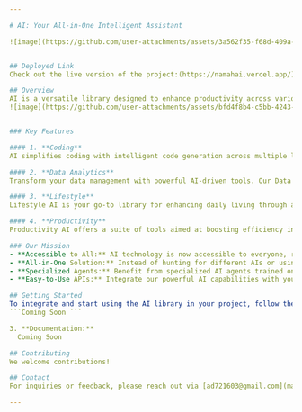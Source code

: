 ```yaml
---

# AI: Your All-in-One Intelligent Assistant

![image](https://github.com/user-attachments/assets/3a562f35-f68d-409a-9650-2410bfbeedf2)


## Deployed Link
Check out the live version of the project:(https://namahai.vercel.app/)

## Overview
AI is a versatile library designed to enhance productivity across various tasks. With advanced tools for coding, data analytics, lifestyle enhancements, and overall productivity, our platform empowers users to streamline their operations effortlessly. 
![image](https://github.com/user-attachments/assets/bfd4f8b4-c5bb-4243-8694-96abd0fee60e)


### Key Features

#### 1. **Coding**
AI simplifies coding with intelligent code generation across multiple languages, including Python, JavaScript, and Java. Just input your requirements, and receive optimized code snippets along with clear documentation. Enhance your productivity and streamline development with accurate, easy-to-integrate solutions tailored to your specific needs.

#### 2. **Data Analytics**
Transform your data management with powerful AI-driven tools. Our Data Analytics features advanced capabilities for data visualization, predictive analytics, and insightful reporting. Uncover trends, make data-driven decisions, and gain comprehensive insights, all while simplifying complex data processes for enhanced analytical precision.

#### 3. **Lifestyle**
Lifestyle AI is your go-to library for enhancing daily living through advanced tools. From generating engaging social media content to brainstorming creative ideas, our solutions enrich various aspects of your lifestyle. Effortlessly craft compelling posts and access innovative tools designed to make everyday life more enjoyable.

#### 4. **Productivity**
Productivity AI offers a suite of tools aimed at boosting efficiency in diverse areas. With features for task automation, scheduling, intelligent document management, and workflow optimization, this library streamlines your daily operations. Integrate seamlessly with existing systems, get smart recommendations, and automate repetitive tasks to free up your time. 

### Our Mission
- **Accessible to All:** AI technology is now accessible to everyone, regardless of prior knowledge.
- **All-in-One Solution:** Instead of hunting for different AIs or using multimodal LLMs, our platform provides ready-to-use AI tools.
- **Specialized Agents:** Benefit from specialized AI agents trained on specific tasks for optimal performance.
- **Easy-to-Use APIs:** Integrate our powerful AI capabilities with your existing software for better business decisions and automation.

## Getting Started
To integrate and start using the AI library in your project, follow these simple steps:
```Coming Soon ```

3. **Documentation:**
  Coming Soon

## Contributing
We welcome contributions! 

## Contact
For inquiries or feedback, please reach out via [ad721603@gmail.com](mailto:ad721603@gmail.com).

---
```

